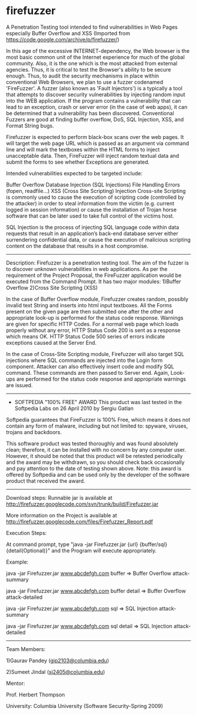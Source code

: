 # firefuzzer
A Penetration Testing tool intended to find vulnerabilities in Web Pages especially Buffer Overflow and XSS (Imported from https://code.google.com/archive/p/firefuzzer/)


 In this age of the excessive INTERNET-dependency, the Web browser is the most basic common unit of the Internet experience for much of the global community. Also, it is the one which is the most attacked from external agencies. Thus, it is critical to test the Browser's ability to be secure enough. Thus, to audit the security mechanisms in place within conventional Web Browsers, we plan to use a fuzzer codenamed 'FireFuzzer'. A fuzzer (also known as 'Fault Injectors') is a typically a tool that attempts to discover security vulnerabilities by injecting random input into the WEB application. If the program contains a vulnerability that can lead to an exception, crash or server error (in the case of web apps), it can be determined that a vulnerability has been discovered. Conventional Fuzzers are good at finding buffer overflow, DoS, SQL Injection, XSS, and Format String bugs.

Firefuzzer is expected to perform black-box scans over the web pages. It will target the web page URL which is passed as an argument via command line and will mark the textboxes within the HTML forms to inject unacceptable data. Then, FireFuzzer will inject random textual data and submit the forms to see whether Exceptions are generated.

Intended vulnerabilities expected to be targeted include:

Buffer Overflow
Database Injection (SQL Injections)
File Handling Errors (fopen, readfile…)
XSS (Cross Site Scripting) Injection
Cross-site Scripting is commonly used to cause the execution of scripting code (controlled by the attacker) in order to steal information from the victim (e.g. current logged in session information) or cause the installation of Trojan horse software that can be later used to take full control of the victims host.

SQL Injection is the process of injecting SQL language code within data requests that result in an application’s back-end database server either surrendering confidential data, or cause the execution of malicious scripting content on the database that results in a host compromise.

<hr size="1" noshade=""/>

Description: Firefuzzer is a penetration testing tool. The aim of the fuzzer is to discover unknown vulnerabilities in web applications. As per the requirement of the Project Proposal, the FireFuzzer application would be executed from the Command Prompt. It has two major modules: 1)Buffer Overflow 2)Cross Site Scripting (XSS)

In the case of Buffer Overflow module, Firefuzzer creates random, possibly invalid text String and inserts into html input textboxes. All the Forms present on the given page are then submitted one after the other and appropriate look-up is performed for the status code response. Warnings are given for specific HTTP Codes. For a normal web page which loads properly without any error, HTTP Status Code 200 is sent as a response which means OK. HTTP Status Code 500 series of errors indicate exceptions caused at the Server End.

In the case of Cross-Site Scripting module, Firefuzzer will also target SQL injections where SQL commands are injected into the Login form component. Attacker can also effectively insert code and modify SQL command. These commands are then passed to Server end. Again, Look-ups are performed for the status code response and appropriate warnings are issued.

<hr size="1" noshade=""/>

- SOFTPEDIA "100% FREE" AWARD
This product was last tested in the Softpedia Labs on 26 April 2010 by Sergiu Gatlan 

Softpedia guarantees that FireFuzzer is 100% Free, which means it does not contain any form of malware, including but not limited to: spyware, viruses, trojans and backdoors.


This software product was tested thoroughly and was found absolutely clean; therefore, it can be installed with no concern by any computer user.
However, it should be noted that this product will be retested periodically and the award may be withdrawn, so you should check back occasionally and pay attention to the date of testing shown above.
Note: this award is offered by Softpedia and can be used only by the developer of the software product that received the award.

<hr size="1" noshade=""/>

Download steps: Runnable jar is available at http://firefuzzer.googlecode.com/svn/trunk/build/Firefuzzer.jar

More information on the Project is available at http://firefuzzer.googlecode.com/files/Firefuzzer_Report.pdf

Execution Steps:

At command prompt, type "java -jar Firefuzzer.jar {url} {buffer/sql} {detail(Optional)}" and the Program will execute appropriately.

Example:

java -jar Firefuzzer.jar www.abcdefgh.com buffer => Buffer Overflow attack-summary

java -jar Firefuzzer.jar www.abcdefgh.com buffer detail => Buffer Overflow attack-detailed

java -jar Firefuzzer.jar www.abcdefgh.com sql => SQL Injection attack-summary

java -jar Firefuzzer.jar www.abcdefgh.com sql detail => SQL Injection attack-detailed

<hr size="1" noshade=""/>

Team Members:

1)Gaurav Pandey (gip2103@columbia.edu)

2)Sumeet Jindal (sj2405@columbia.edu)

Mentor:

Prof. Herbert Thompson

University: Columbia University (Software Security-Spring 2009)
